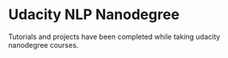 # Udacity NLP Nanodegree
Tutorials and projects have been completed while taking udacity nanodegree courses.
